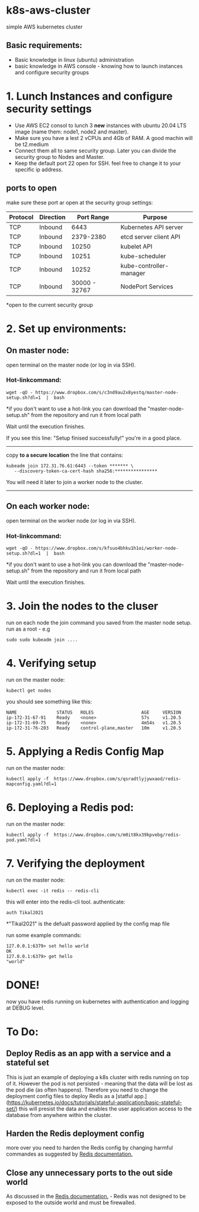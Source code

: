 # k8s-aws-cluster
 simple AWS kubernetes cluster


## Basic requirements:
- Basic knowledge in linux (ubuntu) administration
- basic knowledge in AWS console - knowing how to launch instances and configure security groups




# 1. Lunch Instances and configure security settings

 - Use AWS EC2 consol to lunch 3 **new** instances with ubuntu 20.04 LTS image (name them: node1, node2 and master).
 - Make sure you have a lest 2 vCPUs and 4Gb of RAM. A good machin will be t2.medium
 - Connect them all to same security group. Later you can divide the security group to Nodes and Master.
 - Keep the default port 22 open for SSH. feel free to change it to your specific ip address.


## ports to open
make sure these port ar open at the security group settings:

 | Protocol | Direction|	Port Range |	Purpose	|
 | ------------- | -------------|	------------- |	-------------	|
 | TCP |	Inbound |	6443 |	Kubernetes API server |
 | TCP	| Inbound |	2379-2380 |	etcd server client API |
 | TCP |	Inbound |	10250	| kubelet API |
 | TCP |	Inbound |	10251 |	kube-scheduler |
 | TCP |	Inbound |	10252 |	kube-controller-manager |
 | TCP |	Inbound |	30000 - 32767 |	NodePort Services |
 *open to the current security group
 
 # 2. Set up environments:
 
 ## On master node:
 
 open terminal on the master node (or log in via SSH).
 
 ### Hot-linkcommand:
 ```
wget -qO - https://www.dropbox.com/s/c3nd9au2x8yestq/master-node-setup.sh?dl=1  |  bash
 ```
 *if you don't want to use a hot-link you can download the "master-node-setup.sh" from the repository and run it from local path
 
 
 Wait until the execution finishes.
 
 If you see this line: "Setup finised successfully!" you're in a good place.
 
 ---------------------------------------------------------
 copy **to a secure location** the line that contains: 
 ```
 kubeadm join 172.31.76.61:6443 --token ******* \
    --discovery-token-ca-cert-hash sha256:**************** 
 ```
 You will need it later to join a worker node to the cluster.
 
  ---------------------------------------------------------
 
 
 ## On each worker node:
 
 open terminal on the worker node (or log in via SSH).
 
 ### Hot-linkcommand:
 ```
wget -qO - https://www.dropbox.com/s/kfsuo4bhku1h1oi/worker-node-setup.sh?dl=1  |  bash
 ```
 *if you don't want to use a hot-link you can download the "master-node-setup.sh" from the repository and run it from local path
 
 
 Wait until the execution finishes.
 
 
 # 3. Join the nodes to the cluser
 
 run on each node the join command you saved from the master node setup. run as a root - e.g 
 
  ```
  sudo sudo kubeadm join ....
  ```
 
 
 # 4. Verifying setup 
  
  run on the master node: 
 
  ```
  kubectl get nodes
  ```
  
  you should see something like this:

 ```
NAME               STATUS   ROLES                  AGE     VERSION
ip-172-31-67-91    Ready    <none>                 57s     v1.20.5
ip-172-31-69-75    Ready    <none>                 4m54s   v1.20.5
ip-172-31-76-203   Ready    control-plane,master   10m     v1.20.5
 ```
  
 # 5. Applying a Redis Config Map
 
 run on the master node: 
 
  ```
  kubectl apply -f  https://www.dropbox.com/s/qsradtlyjywxaod/redis-mapconfig.yaml?dl=1
  ```
 
 
 # 6. Deploying a Redis pod:
 
 run on the master node: 
 
  ```
  kubectl apply -f  https://www.dropbox.com/s/m0it8kx39kpvebg/redis-pod.yaml?dl=1
  ```
  
 # 7. Verifying the deployment
 
  run on the master node: 
 
  ```
  kubectl exec -it redis -- redis-cli
  ```
  
  this will enter into the redis-cli tool.
  authenticate:
  ```
  auth Tikal2021
  ```
  *"Tikal2021" is the defualt password applied by the config map file
  
  run some example commands:
  ```
  127.0.0.1:6379> set hello world
  OK
  127.0.0.1:6379> get hello
  "world"
  ```
  
  
  # DONE!
   now you have redis running on kubernetes with authentication and logging at DEBUG level.
   
   
   
   
   
   
   
   
   
   
   # To Do:
   
   ## Deploy Redis as an app with a service and a stateful set
   This is just an example of deploying a k8s cluster with redis running on top of it.
   However the pod is not persisted - meaning that the data will be lost as the pod die (as often happens).
   Therefore you need to change the deployment config files to deploy Redis as a [statful app.] (https://kubernetes.io/docs/tutorials/stateful-application/basic-stateful-set/)
   this will presist the data and enables the user application access to the database from anywhere within the cluster.
   
   ## Harden the Redis deployment config
   more over you need to harden the Redis config by changing harmful commandes as suggested by [Redis documentation.](https://redis.io/topics/security)
   
   
   ## Close any unnecessary ports to the out side world
   As discussed in the [Redis documentation.](https://redis.io/topics/security) - Redis was not designed to be exposed to the outside world and must be firewalled.
   
  
  
 
 
 
 
 
 
 
 
